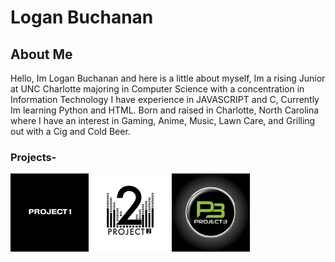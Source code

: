 # Logan Buchanan
## About Me
Hello, Im Logan Buchanan and here is a little about myself,
Im a rising Junior at UNC Charlotte majoring in Computer Science
with a concentration in Information Technology
I have experience in JAVASCRIPT and C, Currently Im learning
Python and HTML.
Born and raised in Charlotte, North Carolina where I have an
interest in Gaming, Anime, Music, Lawn Care, and Grilling out
with a Cig and Cold Beer.

### Projects-

<a href="https://github.com/LoganBuchanan/LoganBuchanan.github.io/blob/main/Heart_Attack_Risk_Final.ipynb" target="_blank" rel="noopener noreferrer"><img src="project1.jpg" alt="Link project." style="width:125px;height:125px;"></a>
<a href="https://github.com/LoganBuchanan/LoganBuchanan.github.io/blob/main/project2rain.ipynb" target="_blank" rel="noopener noreferrer"><img src="project2.png" alt="Link project." style="width:125px;height:125px;"></a>
<a href="https://github.com/LoganBuchanan/LoganBuchanan.github.io/blob/main/project2rain.ipynb" target="_blank" rel="noopener noreferrer"><img src="5ppbXkDy_400x400.jpg" alt="Link project." style="width:125px;height:125px;"></a>

